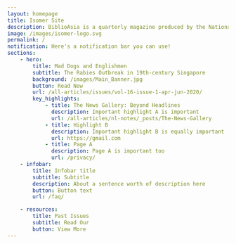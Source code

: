 ```yaml
---
layout: homepage
title: Isomer Site
description: BiblioAsia is a quarterly magazine produced by the National Library of Singapore
image: /images/isomer-logo.svg
permalink: /
notification: Here's a notification bar you can use!
sections:
    - hero:
        title: Mad Dogs and Englishmen
        subtitle: The Rabies Outbreak in 19th-century Singapore
        background: /images/Main_Banner.jpg
        button: Read Now
        url: /all-articles/issues/vol-16-issue-1-apr-jun-2020/
        key_highlights:
            - title: The News Gallery: Beyond Headlines
              description: Important highlight A is important
              url: /all-articles/nl-notes/_posts/The-News-Gallery
            - title: Highlight B
              description: Important highlight B is equally important
              url: https://gmail.com
            - title: Page A
              description: Page A is important too
              url: /privacy/
    - infobar:
        title: Infobar title
        subtitle: Subtitle
        description: About a sentence worth of description here
        button: Button text
        url: /faq/

    - resources:
        title: Past Issues
        subtitle: Read Our
        button: View More
---
```

